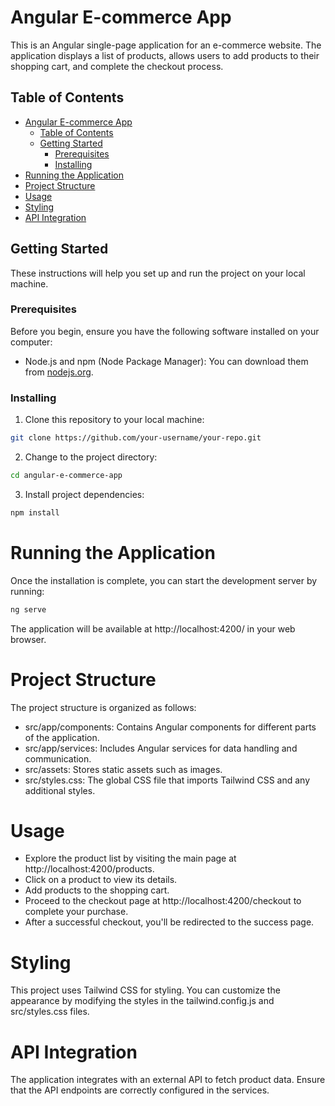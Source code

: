 # Angular E-commerce App

This is an Angular single-page application for an e-commerce website. The application displays a list of products, allows users to add products to their shopping cart, and complete the checkout process.

## Table of Contents

- [Angular E-commerce App](#angular-e-commerce-app)
  - [Table of Contents](#table-of-contents)
  - [Getting Started](#getting-started)
    - [Prerequisites](#prerequisites)
    - [Installing](#installing)
- [Running the Application](#running-the-application)
- [Project Structure](#project-structure)
- [Usage](#usage)
- [Styling](#styling)
- [API Integration](#api-integration)

## Getting Started

These instructions will help you set up and run the project on your local machine.

### Prerequisites

Before you begin, ensure you have the following software installed on your computer:

- Node.js and npm (Node Package Manager): You can download them from [nodejs.org](https://nodejs.org/).

### Installing

1. Clone this repository to your local machine:

```bash
git clone https://github.com/your-username/your-repo.git

```

2. Change to the project directory:

```bash
cd angular-e-commerce-app

```

3. Install project dependencies:

```bash
npm install

```

# Running the Application

Once the installation is complete, you can start the development server by running:

```bash
ng serve

```

The application will be available at http://localhost:4200/ in your web browser.

# Project Structure

The project structure is organized as follows:

- src/app/components: Contains Angular components for different parts of the application.
- src/app/services: Includes Angular services for data handling and communication.
- src/assets: Stores static assets such as images.
- src/styles.css: The global CSS file that imports Tailwind CSS and any additional styles.

# Usage

- Explore the product list by visiting the main page at http://localhost:4200/products.
- Click on a product to view its details.
- Add products to the shopping cart.
- Proceed to the checkout page at http://localhost:4200/checkout to complete your purchase.
- After a successful checkout, you'll be redirected to the success page.

# Styling

This project uses Tailwind CSS for styling. You can customize the appearance by modifying the styles in the tailwind.config.js and src/styles.css files.

# API Integration

The application integrates with an external API to fetch product data. Ensure that the API endpoints are correctly configured in the services.

